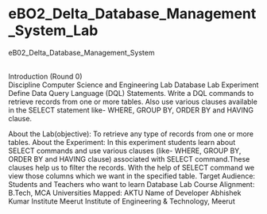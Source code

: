 # eBO2_Delta_Database_Management_System_Lab
eB02_Delta_Database_Management_System

<br>Introduction (Round 0)</br> 
Discipline	Computer Science and Engineering
Lab	 Database Lab
Experiment	Define Data Query Language (DQL) Statements. Write a DQL commands to retrieve records from one or more tables. Also use various clauses available in the SELECT statement like- WHERE, GROUP BY, ORDER BY and HAVING clause.

About the Lab(objective):
To retrieve any type of records from one or more tables.
About the Experiment:
In this experiment students learn about SELECT commands and use various clauses (like- WHERE, GROUP BY, ORDER BY and HAVING clause) associated with SELECT command.These clauses help us to filter the records. With the help of SELECT command we view those columns which we want in the specified table. 
Target Audience:
Students and Teachers who want to learn Database Lab
Course Alignment:
B.Tech, MCA
Universities Mapped:
AKTU
Name of Developer	Abhishek Kumar
Institute	Meerut Institute of Engineering & Technology, Meerut
